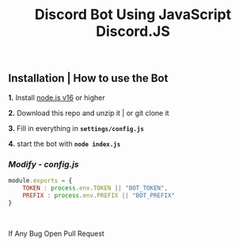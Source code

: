 <h1 align="center">
Discord Bot Using JavaScript Discord.JS </h1><br/>

## **Installation | How to use the Bot**

**1.** Install [node.js v16](https://nodejs.org/en/) or higher

**2.** Download this repo and unzip it | or git clone it

**3.** Fill in everything in **`settings/config.js`**

**4.** start the bot with **`node index.js`**
<br/>

### _Modify - config.js_

```javascript
module.exports = {
    TOKEN : process.env.TOKEN || "BOT_TOKEN",
    PREFIX : process.env.PREFIX || "BOT_PREFIX"
}
```

<br/>

If Any Bug Open Pull Request
